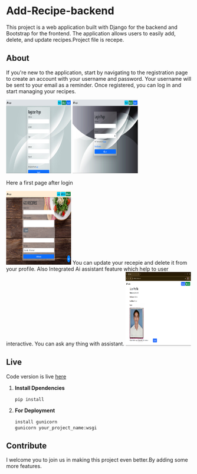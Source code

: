 # Add-Recipe-backend

This project is a web application built with Django for the backend and Bootstrap for the frontend. The application allows users to easily add, delete, and update recipes.Project file is recepe.

## About
If you're new to the application, start by navigating to the registration page to create an account with your username and password. Your username will be sent to your email as a reminder. Once registered, you can log in and start managing your recipes.

<img src="home/register.png" alt="Image 1" width="35%" height="200" style="display;">

<img src="home/Login.png" alt="Image 1" width="35%" height="200" style="display;">

Here a first page after login

<img src="home/Add_recepie.png" alt="Image 1" width="35%" height="200" style="display;">
You can update your recepie and delete it from your profile. Also Integrated Ai assistant feature which help to user interactive.
You can ask any thing with assistant.
<img src="home/profile.png" alt="Image 1" width="35%" height="200" style="display;">


## Live 
Code version is live [here](https://add-recipe-backend.onrender.com/)


1. **Install Dpendencies**
   
   ```
   pip install
   ```
3. **For Deployment**

   ```
   install gunicorn
   gunicorn your_project_name:wsgi
   ```
## Contribute

I welcome you to join us in making this project even better.By adding some more features.
   

